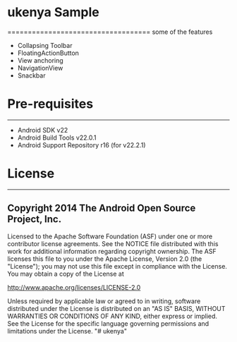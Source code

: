 

# ukenya Sample
===================================
some of the features 

- Collapsing Toolbar
- FloatingActionButton
- View anchoring
- NavigationView
- Snackbar

# Pre-requisites
--------------

- Android SDK v22
- Android Build Tools v22.0.1
- Android Support Repository r16 (for v22.2.1)

# License
-------

## Copyright 2014 The Android Open Source Project, Inc.

Licensed to the Apache Software Foundation (ASF) under one or more contributor
license agreements.  See the NOTICE file distributed with this work for
additional information regarding copyright ownership.  The ASF licenses this
file to you under the Apache License, Version 2.0 (the "License"); you may not
use this file except in compliance with the License.  You may obtain a copy of
the License at

http://www.apache.org/licenses/LICENSE-2.0

Unless required by applicable law or agreed to in writing, software
distributed under the License is distributed on an "AS IS" BASIS, WITHOUT
WARRANTIES OR CONDITIONS OF ANY KIND, either express or implied.  See the
License for the specific language governing permissions and limitations under
the License.
"# ukenya" 
